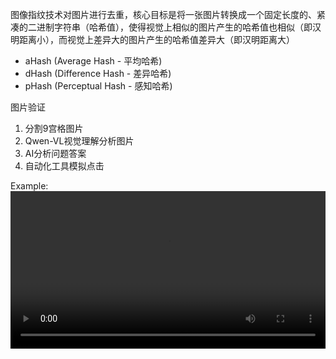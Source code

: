 图像指纹技术对图片进行去重，核心目标是将一张图片转换成一个固定长度的、紧凑的二进制字符串（哈希值），使得视觉上相似的图片产生的哈希值也相似（即汉明距离小），而视觉上差异大的图片产生的哈希值差异大（即汉明距离大）
- aHash (Average Hash - 平均哈希)
- dHash (Difference Hash - 差异哈希)
- pHash (Perceptual Hash - 感知哈希)

图片验证
1. 分割9宫格图片
2. Qwen-VL视觉理解分析图片
3. AI分析问题答案
4. 自动化工具模拟点击

Example:
<video controls width="100%">
    <source src="resources/example/demo-video.mkv" type="video/mkv">
    您的浏览器不支持视频播放
</video>
